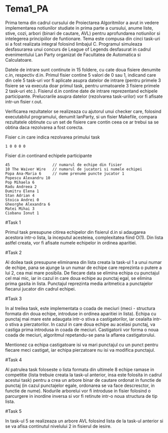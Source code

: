 # Tema1_PA

  Prima tema din cadrul cursului de Proiectarea Algoritmilor a avut in vedere implementarea notiunilor studiate in prima parte a cursului, anume liste, stive, cozi, arbori (binari de cautare, AVL) pentru aprofundarea notiunilor si intelegerea principiilor de funtionare. Tema este compusa din cinci task-uri si a fost realizata integral folosind limbajul C. Programul simuleaza desfasurarea unui concurs de League of Legends desfasurat in cadrul evenimentului Lan Party organizat de Facultatea de Automatica si Calculatoare.
  
  Datele de intrare sunt continute in 15 foldere, cu cate doua fisiere denumite c.in, respectiv d.in. Primul fisier contine 5 valori de 0 sau 1, indicand care din cele 5 task-uri vor fi aplicate asupra datelor de intrare (pentru primele 3 fisiere se va executa doar primul task, pentru urmatoarele 3 fisiere primele 2 task-uri etc.). Fisierul d.in contine date de intrare reprezentand echipele participante. Prelucrarile asupra datelor (rezolvarea task-urilor) vor fi afisate intr-un fisier r.out.

  Verificarea rezultatelor se realizeaza cu ajutorul unui checker care, folosind executabilul programului, denumit lanParty, si un fisier Makefile, compara rezultatele obtinute cu un set de fisiere care contin ceea ce ar trebui sa se obtina daca rezolvarea a fost corecta.


  Fisier c.in care indica rezolvarea primului task

    1 0 0 0 0

  Fisier d.in continand echipele participante 
    

    45                   // numarul de echipe din fisier
    10 The Waiver Wire   // numarul de jucatori si numele echipei
    Popa Ana-Maria 6     // nume prenume puncte jucator 1
    Popescu Alexandru 10
    Pop Mihaela 6
    Radu Andreea 2
    Dumitru Elena 1
    Stan Adrian 4
    Stoica Andrei 0
    Gheorghe Alexandra 6
    Matei Mihai 3
    Ciobanu Ionut 1


#Task 1

  Primul task presupune citirea echipelor din fisierul d.in si adaugarea acestora intr-o lista, la inceputul acesteiea, complexitatea fiind O(1). Din lista astfel creata, vor fi afisate numele echipelor in ordinea aparitiei.

#Task 2

  Al doilea task presupune eliminarea din lista creata la task-ul 1 a unui numar de echipe, pana se ajunge la un numar de echipe care reprezinta o putere a lui 2, cea mai mare posibila. De fiecare data se elimina echipa cu punctajul cel mai mic, iar in cazul in care doua echipe au punctaj egal, se elimina prima gasita in lista. Punctajul reprezinta media aritmetica a punctajelor fiecarui jucator din cadrul echipei.

#Task 3

  In al treilea task, este implementata o coada de meciuri (meci - structura formata din doua echipe, introduse in ordinea aparitiei in lista). Echipa cu punctaj mai mare este adaugata intr-o stiva a castigatorilor, iar cealalta intr-o stiva a pierzatorilor. In cazul in care doua echipe au acelasi punctaj, va castiga prima introdusa in coada de meciuri. Castigatorii vor forma o noua coada de meciuri, algoritmul repetandu-se pana la aflarea castigatorului. 

  Mentionez ca echipa castigatoare isi va mari punctajul cu un punct pentru fiecare meci castigat, iar echipa pierzatoare nu isi va modifica punctajul.

#Task 4

  Al patrulea task foloseste o lista formata din ultimele 8 echipe ramase in competitie (lista trebuie creata la task-ul anterior, insa este folosita in cadrul acestui task) pentru a crea un arbore binar de cautare ordonat in functie de punctaj (in cazul punctajelor egale, ordonarea se va face descresctor, in functie de nume). Nodurile arborelui vor fi introduse in fisier folosind o parcurgere in inordine inversa si vor fi retinute intr-o noua structura de tip lista.

#Task 5

  In task-ul 5 se realizeaza un arbore AVL folosind lista de la task-ul anterior si se va afisa continutul nivelului 2 in fisierul de iesire.
  

  
